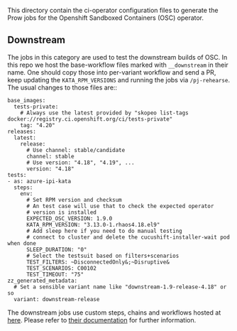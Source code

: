 This directory contain the ci-operator configuration files to generate the Prow jobs for the Openshift Sandboxed Containers (OSC) operator.

## Downstream

The jobs in this category are used to test the downstream builds of OSC. In
this repo we host the base-workflow files marked with `__downstream` in their
name. One should copy those into per-variant workflow and send a PR, keep
updating the ``KATA_RPM_VERSIONS`` and running the jobs via `/pj-rehearse`. The
usual changes to those files are::

    base_images:
      tests-private:
        # Always use the latest provided by "skopeo list-tags docker://registry.ci.openshift.org/ci/tests-private"
        tag: "4.20"
    releases:
      latest:
        release:
          # Use channel: stable/candidate
          channel: stable
          # Use version: "4.18", "4.19", ...
          version: "4.18"
    tests:
    - as: azure-ipi-kata
      steps:
        env:
          # Set RPM version and checksum
          # An test case will use that to check the expected operator
          # version is installed
          EXPECTED_OSC_VERSION: 1.9.0
          KATA_RPM_VERSION: "3.13.0-1.rhaos4.18.el9"
          # Add sleep here if you need to do manual testing
          # connect to cluster and delete the cucushift-installer-wait pod when done
          SLEEP_DURATION: "0"
          # Select the testsuit based on filters+scenarios
          TEST_FILTERS: ~DisconnectedOnly&;~Disruptive&
          TEST_SCENARIOS: C00102
          TEST_TIMEOUT: "75"
    zz_generated_metadata:
      # Set a sensible variant name like "downstream-1.9-release-4.18" or so
      variant: downstream-release

The downstream jobs use custom steps, chains and workflows hosted at [here](../../../step-registry/sandboxed-containers-operator/). Please refer to [their documentation](../../../step-registry/sandboxed-containers-operator/README.md) for further information.
